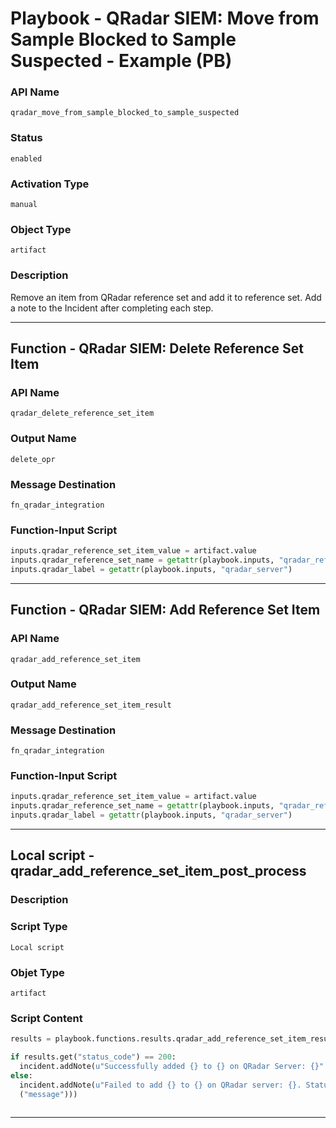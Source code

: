 <!--
    DO NOT MANUALLY EDIT THIS FILE
    THIS FILE IS AUTOMATICALLY GENERATED WITH resilient-sdk codegen
    Generated with resilient-sdk v49.1.51
-->

# Playbook - QRadar SIEM: Move from Sample Blocked to Sample Suspected - Example (PB)

### API Name
`qradar_move_from_sample_blocked_to_sample_suspected`

### Status
`enabled`

### Activation Type
`manual`

### Object Type
`artifact`

### Description
Remove an item from QRadar reference set and add it to reference set. Add a note to the Incident after completing each step.


---
## Function - QRadar SIEM: Delete Reference Set Item

### API Name
`qradar_delete_reference_set_item`

### Output Name
`delete_opr`

### Message Destination
`fn_qradar_integration`

### Function-Input Script
```python
inputs.qradar_reference_set_item_value = artifact.value
inputs.qradar_reference_set_name = getattr(playbook.inputs, "qradar_reference_set_name")
inputs.qradar_label = getattr(playbook.inputs, "qradar_server")
```

---
## Function - QRadar SIEM: Add Reference Set Item

### API Name
`qradar_add_reference_set_item`

### Output Name
`qradar_add_reference_set_item_result`

### Message Destination
`fn_qradar_integration`

### Function-Input Script
```python
inputs.qradar_reference_set_item_value = artifact.value
inputs.qradar_reference_set_name = getattr(playbook.inputs, "qradar_reference_set_to_move_to")
inputs.qradar_label = getattr(playbook.inputs, "qradar_server")
```

---

## Local script - qradar_add_reference_set_item_post_process

### Description


### Script Type
`Local script`

### Objet Type
`artifact`

### Script Content
```python
results = playbook.functions.results.qradar_add_reference_set_item_result

if results.get("status_code") == 200:
  incident.addNote(u"Successfully added {} to {} on QRadar Server: {}".format(artifact.value, playbook.get("inputs", {}).qradar_reference_set_name, results.get("inputs", {}).qradar_label))
else:
  incident.addNote(u"Failed to add {} to {} on QRadar server: {}. Status code: {}, message: {}".format(artifact.value, playbook.get("inputs", {}).qradar_reference_set_name, results.get("inputs", {}).qradar_label, results.get("status_code"), results.get
  ("message")))
  
```

---

